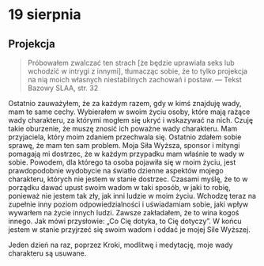 
# 19 sierpnia

## Projekcja

> Próbowałem zwalczać ten strach [że będzie uprawiała seks lub wchodzić w intrygi z innymi], tłumacząc sobie, że to tylko projekcja na nią moich własnych niestabilnych zachowań i postaw. — Tekst Bazowy SLAA, str. 32

Ostatnio zauważyłem, że za każdym razem, gdy w kimś znajduję wady, mam te same cechy. Wybierałem w swoim życiu osoby, które mają rażące wady charakteru, za którymi mogłem się ukryć i wskazywać na nich. Czuję takie oburzenie, że muszę znosić ich poważne wady charakteru. Mam przyjaciela, który moim zdaniem przechwala się. Ostatnio zdałem sobie sprawę, że mam ten sam problem. Moja Siła Wyższa, sponsor i mityngi pomagają mi dostrzec, że w każdym przypadku mam właśnie te wady w sobie. Powodem, dla którego ta osoba pojawiła się w moim życiu, jest prawdopodobnie wydobycie na światło dzienne aspektów mojego charakteru, których nie jestem w stanie dostrzec. Czasami myślę, że to w porządku dawać upust swoim wadom w taki sposób, w jaki to robię, ponieważ nie jestem tak zły, jak inni ludzie w moim życiu. Wchodzę teraz na zupełnie inny poziom odpowiedzialności i uświadamiam sobie, jaki wpływ wywarłem na życie innych ludzi. Zawsze zakładałem, że to wina kogoś innego. Jak mówi przysłowie: „Co Cię dotyka, to Cię dotyczy”. W końcu jestem w stanie przyjrzeć się swoim wadom i oddać je mojej Sile Wyższej.

Jeden dzień na raz, poprzez Kroki, modlitwę i medytację, moje wady charakteru są usuwane.
